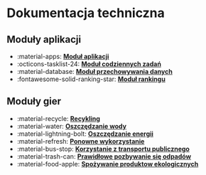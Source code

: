 # Dokumentacja techniczna

## Moduły aplikacji
<div class="grid cards" markdown>

- :material-apps: __[Moduł aplikacji]__
- :octicons-tasklist-24: __[Moduł codziennych zadań]__
- :material-database: __[Moduł przechowywania danych]__
- :fontawesome-solid-ranking-star: __[Moduł rankingu]__

</div>

  [Moduł aplikacji]: system/modul-aplikacji.md
  [Moduł codziennych zadań]: system/modul-codziennych-zadan.md
  [Moduł przechowywania danych]: system/modul-przechowywania-danych.md
  [Moduł rankingu]: system/modul-rankingu.md


## Moduły gier
<div class="grid cards" markdown>

-   :material-recycle: __[Recykling]__
-   :material-water: __[Oszczędzanie wody]__
-   :material-lightning-bolt: __[Oszczędzanie energii]__
-   :material-refresh: __[Ponowne wykorzystanie]__
-   :material-bus-stop: __[Korzystanie z transportu publicznego]__
-   :material-trash-can: __[Prawidłowe pozbywanie się odpadów]__
-   :material-food-apple: __[Spożywanie produktow ekologicznych]__

</div>

  [Recykling]: gry/recykling.md
  [Oszczędzanie wody]: gry/oszczedzanie-wody.md
  [Oszczędzanie energii]: gry/oszczedzanie-energii.md
  [Ponowne wykorzystanie]: gry/ponowne-wykorzystanie.md
  [Korzystanie z transportu publicznego]: gry/korzystanie-z-transportu-publicznego.md
  [Prawidłowe pozbywanie się odpadów]: gry/prawidlowe-pozbywanie-sie-odpadow.md
  [Spożywanie produktow ekologicznych]: gry/spozywanie-produktow-ekologicznych.md